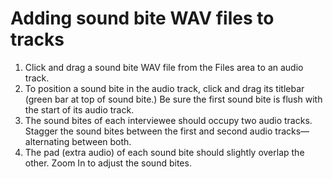 # Adding sound bite WAV files to tracks

1. Click and drag a sound bite WAV file from the Files area to an audio track. 
2. To position a sound bite in the audio track, click and drag its titlebar (green bar at top of sound bite.) Be sure the first sound bite is flush with the start of its audio track.   
3. The sound bites of each interviewee should occupy two audio tracks. Stagger the sound bites between the first and second audio tracks—alternating between both.
4. The pad (extra audio) of each sound bite should slightly overlap the other. Zoom In to adjust the sound bites.
